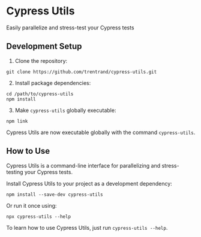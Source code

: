 # Cypress Utils

Easily parallelize and stress-test your Cypress tests

## Development Setup

1. Clone the repository:

  ```shell
  git clone https://github.com/trentrand/cypress-utils.git
  ```

2. Install package dependencies:

  ```shell
  cd /path/to/cypress-utils
  npm install
  ```

3. Make `cypress-utils` globally executable:

  ```shell
  npm link
  ```

Cypress Utils are now executable globally with the command `cypress-utils`.

## How to Use

Cypress Utils is a command-line interface for parallelizing and stress-testing your Cypress tests.

Install Cypress Utils to your project as a development dependency:

  ```shell
  npm install --save-dev cypress-utils
  ```

Or run it once using:

  ```shell
  npx cypress-utils --help
  ```

To learn how to use Cypress Utils, just run `cypress-utils --help`.
